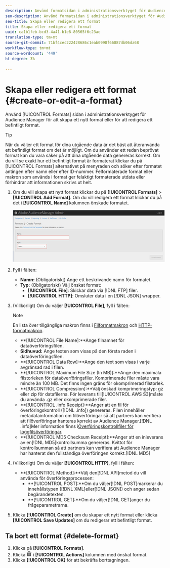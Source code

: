 ```yaml
---
description: Använd formatsidan i administrationsverktyget för Audience Manager för att skapa ett nytt format eller för att redigera ett befintligt format.
seo-description: Använd formatsidan i administrationsverktyget för Audience Manager för att skapa ett nytt format eller för att redigera ett befintligt format.
seo-title: Skapa eller redigera ett format
title: Skapa eller redigera ett format
uuid: ca1b1feb-bcd3-4a41-b1e8-80565f6c23ae
translation-type: tm+mt
source-git-commit: 71bf4cec222428686c1eab0998f66887db06da68
workflow-type: tm+mt
source-wordcount: '449'
ht-degree: 3%

---
```



# Skapa eller redigera ett format {#create-or-edit-a-format}

Använd [!UICONTROL Formats] sidan i administrationsverktyget för Audience Manager för att skapa ett nytt format eller för att redigera ett befintligt format.

<!-- t_create_format.xml -->

>[!TIP]
>
>När du väljer ett format för dina utgående data är det bäst att återanvända ett befintligt format om det är möjligt. Om du använder ett redan beprövat format kan du vara säker på att dina utgående data genereras korrekt. Om du vill se exakt hur ett befintligt format är formaterat klickar du på [!UICONTROL Formats] alternativet på menyraden och söker efter formatet antingen efter namn eller efter ID-nummer. Felformaterade format eller makron som används i format ger felaktigt formaterade utdata eller förhindrar att informationen skrivs ut helt.

1. Om du vill skapa ett nytt format klickar du på **[!UICONTROL Formats]** > **[!UICONTROL Add Format]**. Om du vill redigera ett format klickar du på det i **[!UICONTROL Name]** kolumnen önskade formatet.

   ![](assets/create_format.png)

1. Fyll i fälten:
   * **Namn:** (Obligatoriskt) Ange ett beskrivande namn för formatet.
   * **Typ:** (Obligatoriskt) Välj önskat format:
      * **[!UICONTROL File]**: Skickar data via [!DNL FTP] filer.
      * **[!UICONTROL HTTP]**: Omsluter data i en [!DNL JSON] wrapper.

1. (Villkorligt) Om du väljer **[!UICONTROL File]**, fyll i fälten:

   >[!NOTE]
   >
   >En lista över tillgängliga makron finns i [Filformatmakron](../formats/file-formats.md#concept_A867101505074418A58DE325949E5089) och [HTTP-formatmakron](../formats/web-formats.md#reference_C392124A5F3F42E49F8AADDBA601ADFE).

   * **[!UICONTROL File Name]:**Ange filnamnet för dataöverföringsfilen.
   * **Sidhuvud:** Ange texten som visas på den första raden i dataöverföringsfilen.
   * **[!UICONTROL Data Row]:**Ange den text som visas i varje avgränsad rad i filen.
   * **[!UICONTROL Maximum File Size (In MB)]:**Ange den maximala filstorleken för dataöverföringsfiler. Komprimerade filer måste vara mindre än 100 MB. Det finns ingen gräns för okomprimerad filstorlek.
   * **[!UICONTROL Compression]:**Välj önskad komprimeringstyp: gz eller zip för datafilerna. För leverans till[!UICONTROL AWS S3]måste du använda .gz eller okomprimerade filer.
   * **[!UICONTROL .info Receipt]:**Anger att en fil för överföringskontroll ([!DNL .info]) genereras. Filen innehåller metadatainformation om filöverföringar så att partners kan verifiera att filöverföringar hanteras korrekt av Audience Manager.[!DNL .info]Mer information finns i[Överföringskontrollfiler för loggfilsöverföringar](https://marketing.adobe.com/resources/help/en_US/aam/c_s2s_add_transfer_control_files.html).
   * **[!UICONTROL MD5 Checksum Receipt]:**Anger att en inleverans av en[!DNL MD5]kontrollsumma genereras. Kvittot för kontrollsumman så att partners kan verifiera att Audience Manager har hanterat den fullständiga överföringen korrekt.[!DNL MD5]

1. (Villkorligt) Om du väljer **[!UICONTROL HTTP]**, fyll i fälten:

   * **[!UICONTROL Method]:**Välj den[!DNL API]metod du vill använda för överföringsprocessen:
      * **[!UICONTROL POST]:**Om du väljer[!DNL POST]markerar du innehållstypen ([!DNL XML]eller[!DNL JSON]) och anger sedan begärandetexten.
      * **[!UICONTROL GET]:**Om du väljer[!DNL GET]anger du frågeparametrarna.

1. Klicka **[!UICONTROL Create]** om du skapar ett nytt format eller klicka **[!UICONTROL Save Updates]** om du redigerar ett befintligt format.

## Ta bort ett format {#delete-format}

1. Klicka på **[!UICONTROL Formats]**.
2. Klicka ![](assets/icon_delete.png) i **[!UICONTROL Actions]** kolumnen med önskat format.
3. Klicka **[!UICONTROL OK]** för att bekräfta borttagningen.
